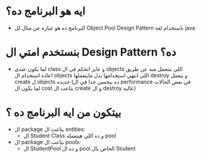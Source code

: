 # ايه هو البرنامج ده؟
- البرنامج ده هو عباره عن مثال لل Object Pool Design Pattern باستخدام لغة java
# بنستخدم امتي ال Design Pattern ده؟
- لما يكون عندي class و عايز اتحكم في ال objects اللي بتتعمل منه عن طريق اعادة استخدام ال objects اللي انتهي استخدامها بدل مايتعملها destroy و يتعمل create ل objects جديده (ده بيحسن جدا في ال performance في بعض الحالات لما يكون ال cost بتاعت ال create و ال destroy عاليه)
# بيتكون من ايه البرنامج ده ؟
- ال package بتاعت ال entities:
  - ال Student Class و ده اللي هيتعمله pool
- ال package بتاعت ال pools:
  - ال StudentPool و ده ال pool الخاص بال Student
